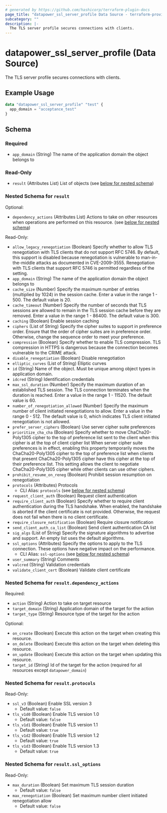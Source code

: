 ```yaml
---
# generated by https://github.com/hashicorp/terraform-plugin-docs
page_title: "datapower_ssl_server_profile Data Source - terraform-provider-datapower"
subcategory: ""
description: |-
  The TLS server profile secures connections with clients.
---
```


# datapower_ssl_server_profile (Data Source)

The TLS server profile secures connections with clients.

## Example Usage

```terraform
data "datapower_ssl_server_profile" "test" {
  app_domain = "acceptance_test"
}
```

<!-- schema generated by tfplugindocs -->
## Schema

### Required

- `app_domain` (String) The name of the application domain the object belongs to

### Read-Only

- `result` (Attributes List) List of objects (see [below for nested schema](#nestedatt--result))

<a id="nestedatt--result"></a>
### Nested Schema for `result`

Optional:

- `dependency_actions` (Attributes List) Actions to take on other resources when operations are performed on this resource. (see [below for nested schema](#nestedatt--result--dependency_actions))

Read-Only:

- `allow_legacy_renegotiation` (Boolean) Specify whether to allow TLS renegotiation with TLS clients that do not support RFC 5746. By default, this support is disabled because renegotiation is vulnerable to man-in-the-middle attacks as documented in CVE-2009-3555. Renegotiation with TLS clients that support RFC 5746 is permitted regardless of the setting.
- `app_domain` (String) The name of the application domain the object belongs to
- `cache_size` (Number) Specify the maximum number of entries (multiplied by 1024) in the session cache. Enter a value in the range 1 - 500. The default value is 20.
- `cache_timeout` (Number) Specify the number of seconds that TLS sessions are allowed to remain in the TLS session cache before they are removed. Enter a value in the range 1 - 86400. The default value is 300.
- `caching` (Boolean) Enable session caching
- `ciphers` (List of String) Specify the cipher suites to support in preference order. Ensure that the order of cipher suites are in preference order. Otherwise, change the sequence order to meet your preference.
- `compression` (Boolean) Specify whether to enable TLS compression. TLS compression in HTTPS is dangerous because the connection becomes vulnerable to the CRIME attack.
- `disable_renegotiation` (Boolean) Disable renegotiation
- `elliptic_curves` (List of String) Elliptic curves
- `id` (String) Name of the object. Must be unique among object types in application domain.
- `idcred` (String) Identification credentials
- `max_ssl_duration` (Number) Specify the maximum duration of an established TLS session. The TLS connection terminates when the duration is reached. Enter a value in the range 1 - 11520. The default value is 60.
- `number_of_renegotiation_allowed` (Number) Specify the maximum number of client initiated renegotiations to allow. Enter a value in the range 0 - 512. The default value is 0, which indicates TLS client initiated renegotiation is not allowed.
- `prefer_server_ciphers` (Boolean) Use server cipher suite preferences
- `prioritize_cha_cha` (Boolean) Specify whether to move ChaCha20-Poly1305 cipher to the top of preference list sent to the client when this cipher is at the top of client cipher list When server cipher suite preferences is in effect, enabling this property temporarily moves the ChaCha20-Poly1305 cipher to the top of preference list when clients that present ChaCha20-Poly1305 cipher have this cipher at the top of their preference list. This setting allows the client to negotiate ChaCha20-Poly1305 cipher while other clients can use other ciphers.
- `prohibit_resume_on_reneg` (Boolean) Prohibit session resumption on renegotiation
- `protocols` (Attributes) Protocols
  - CLI Alias: `protocols` (see [below for nested schema](#nestedatt--result--protocols))
- `request_client_auth` (Boolean) Request client authentication
- `require_client_auth` (Boolean) Specify whether to require client authentication during the TLS handshake. When enabled, the handshake is aborted if the client certificate is not provided. Otherwise, the request does not fail when there is no client certificate.
- `require_closure_notification` (Boolean) Require closure notification
- `send_client_auth_ca_list` (Boolean) Send client authentication CA list
- `sig_algs` (List of String) Specify the signature algorithms to advertise and support. An empty list uses the default algorithms.
- `ssl_options` (Attributes) Specify the options to apply to the TLS connection. These options have negative impact on the performance.
  - CLI Alias: `ssl-options` (see [below for nested schema](#nestedatt--result--ssl_options))
- `user_summary` (String) Comments
- `valcred` (String) Validation credentials
- `validate_client_cert` (Boolean) Validate client certificate

<a id="nestedatt--result--dependency_actions"></a>
### Nested Schema for `result.dependency_actions`

Required:

- `action` (String) Action to take on target resource
- `target_domain` (String) Application domain of the target for the action
- `target_type` (String) Resource type of the target for the action

Optional:

- `on_create` (Boolean) Execute this action on the target when creating this resource.
- `on_delete` (Boolean) Execute this action on the target when deleting this resource.
- `on_update` (Boolean) Execute this action on the target when updating this resource.
- `target_id` (String) Id of the target for the action (required for all resources except `datapower_domain`)


<a id="nestedatt--result--protocols"></a>
### Nested Schema for `result.protocols`

Read-Only:

- `ssl_v3` (Boolean) Enable SSL version 3
  - Default value: `false`
- `tls_v1d0` (Boolean) Enable TLS version 1.0
  - Default value: `false`
- `tls_v1d1` (Boolean) Enable TLS version 1.1
  - Default value: `true`
- `tls_v1d2` (Boolean) Enable TLS version 1.2
  - Default value: `true`
- `tls_v1d3` (Boolean) Enable TLS version 1.3
  - Default value: `true`


<a id="nestedatt--result--ssl_options"></a>
### Nested Schema for `result.ssl_options`

Read-Only:

- `max_duration` (Boolean) Set maximum TLS session duration
  - Default value: `false`
- `max_renegotiation` (Boolean) Set maximum number client initiated renegotiation allow
  - Default value: `false`
